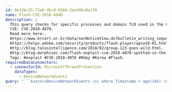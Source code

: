 ```yaml
---
id: 8e32bc35-72e6-4bc9-b3bb-2ee346c8acf0
name: Flash-CVE-2018-4848
description: |
  This query checks for specific processes and domain TLD used in the CVE-2018-4878 flash 0day exploit attack reported by KrCERT.
  CVE: CVE-2018-4878.
  Read more here:.
  Https://www.krcert.or.kr/data/secNoticeView.do?bulletin_writing_sequence=26998.
  Https://helpx.adobe.com/security/products/flash-player/apsa18-01.html.
  Http://blog.talosintelligence.com/2018/02/group-123-goes-wild.html.
  Http://blog.morphisec.com/flash-exploit-cve-2018-4878-spotted-in-the-wild-massive-malspam-campaign.
  Tags: #exploit #CVE-2018-4878 #0day #Korea #Flash.
requiredDataConnectors:
  - connectorId: MicrosoftThreatProtection
    dataTypes:
      - DeviceNetworkEvents
query: "```kusto\nDeviceNetworkEvents \n| where Timestamp > ago(14d) \n| where InitiatingProcessFileName =~ \"cmd.exe\" and InitiatingProcessParentFileName =~ \"excel.exe\" \n| where RemoteUrl endswith \".kr\" \n| project Timestamp, DeviceName, RemoteIP, RemoteUrl  \n| top 100 by Timestamp\n```"
---
```


